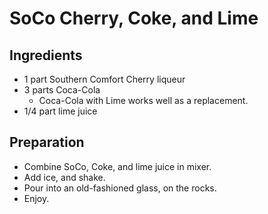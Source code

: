 # SoCo Cherry, Coke, and Lime
## Ingredients
- 1 part Southern Comfort Cherry liqueur
- 3 parts Coca-Cola
  - Coca-Cola with Lime works well as a replacement.
- 1/4 part lime juice

## Preparation
- Combine SoCo, Coke, and lime juice in mixer.
- Add ice, and shake.
- Pour into an old-fashioned glass, on the rocks.
- Enjoy.
